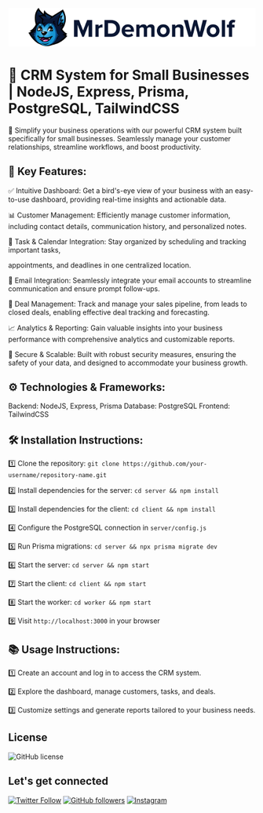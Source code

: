 <p align="center">
    <img src="logo.png"/>
</p>

# 🚀 CRM System for Small Businesses | NodeJS, Express, Prisma, PostgreSQL, TailwindCSS

📝 Simplify your business operations with our powerful CRM system built specifically for small businesses. Seamlessly manage your customer relationships, streamline workflows, and boost productivity.

## 🔑 Key Features:

✅ Intuitive Dashboard: Get a bird's-eye view of your business with an easy-to-use dashboard, providing real-time insights and actionable data.

📊 Customer Management: Efficiently manage customer information, including contact details,
communication history, and personalized notes.

📅 Task & Calendar Integration: Stay organized by scheduling and tracking important tasks,

appointments, and deadlines in one centralized location.

📧 Email Integration: Seamlessly integrate your email accounts to streamline communication and ensure prompt follow-ups.

💼 Deal Management: Track and manage your sales pipeline, from leads to closed deals, enabling effective deal tracking and forecasting.

📈 Analytics & Reporting: Gain valuable insights into your business performance with comprehensive analytics and customizable reports.

🔐 Secure & Scalable: Built with robust security measures, ensuring the safety of your data, and designed to accommodate your business growth.

## ⚙️ Technologies & Frameworks:

Backend: NodeJS, Express, Prisma
Database: PostgreSQL
Frontend: TailwindCSS

## 🛠️ Installation Instructions:

1️⃣ Clone the repository: `git clone https://github.com/your-username/repository-name.git`

2️⃣ Install dependencies for the server: `cd server && npm install`

3️⃣ Install dependencies for the client: `cd client && npm install`

4️⃣ Configure the PostgreSQL connection in `server/config.js`

5️⃣ Run Prisma migrations: `cd server && npx prisma migrate dev`

6️⃣ Start the server: `cd server && npm start`

7️⃣ Start the client: `cd client && npm start`

8️⃣ Start the worker: `cd worker && npm start`

9️⃣ Visit `http://localhost:3000` in your browser

## 📚 Usage Instructions:

1️⃣ Create an account and log in to access the CRM system.

2️⃣ Explore the dashboard, manage customers, tasks, and deals.

3️⃣ Customize settings and generate reports tailored to your business needs.

## License

![GitHub license](https://img.shields.io/github/license/MrDemonWolf/share.svg?style=for-the-badge&logo=github)

## Let's get connected

[![Twitter Follow](https://img.shields.io/twitter/follow/MrDemonWolf.svg?style=for-the-badge&logo=twitter)](https://twitter.com/MrDemonWolf)
[![GitHub followers](https://img.shields.io/github/followers/nathanhenniges.svg?label=Follow&style=for-the-badge&logo=github)](https://github.com/nathanhenniges/)
[![Instagram](https://img.shields.io/static/v1.svg?label=follow&message=@MrDemonWolf&color=grey&logo=instagram&style=for-the-badge&logoColor=white&colorA=critical)](https://www.instagram.com/MrDemonWolf/)

